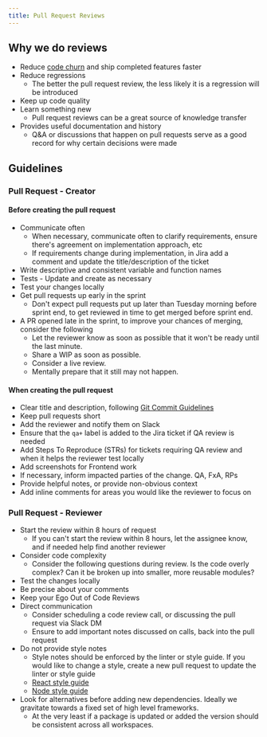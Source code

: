 ```yaml
---
title: Pull Request Reviews
---
```


## Why we do reviews

- Reduce [code churn](https://www.pluralsight.com/blog/tutorials/code-churn "Code that is rewritten or deleted shortly after being written") and ship completed features faster
- Reduce regressions
  - The better the pull request review, the less likely it is a regression
    will be introduced
- Keep up code quality
- Learn something new
  - Pull request reviews can be a great source of knowledge transfer
- Provides useful documentation and history
  - Q&A or discussions that happen on pull requests serve as a good record
    for why certain decisions were made

## Guidelines

### Pull Request - Creator

#### Before creating the pull request

- Communicate often
  - When necessary, communicate often to clarify requirements,
    ensure there's agreement on implementation approach, etc
  - If requirements change during implementation, in Jira add a
    comment and update the title/description of the ticket
- Write descriptive and consistent variable and function names
- Tests - Update and create as necessary
- Test your changes locally
- Get pull requests up early in the sprint
  - Don't expect pull requests put up later than Tuesday morning before
    sprint end, to get reviewed in time to get merged before sprint end.
- A PR opened late in the sprint, to improve your chances of merging, consider the following
  - Let the reviewer know as soon as possible that it won't be ready until the last minute.
  - Share a WIP as soon as possible.
  - Consider a live review.
  - Mentally prepare that it still may not happen.

#### When creating the pull request

- Clear title and description, following [Git Commit Guidelines](https://github.com/mozilla/fxa/blob/main/CONTRIBUTING.md#git-commit-guidelines)
- Keep pull requests short
- Add the reviewer and notify them on Slack
- Ensure that the `qa+` label is added to the Jira ticket if QA review is needed
- Add Steps To Reproduce (STRs) for tickets requiring QA review and when it helps the reviewer test locally
- Add screenshots for Frontend work
- If necessary, inform impacted parties of the change. QA, FxA, RPs
- Provide helpful notes, or provide non-obvious context
- Add inline comments for areas you would like the reviewer to focus on

### Pull Request - Reviewer

- Start the review within 8 hours of request
  - If you can't start the review within 8 hours, let the assignee know, and if needed
    help find another reviewer
- Consider code complexity
  - Consider the following questions during review. Is the code overly complex? Can
    it be broken up into smaller, more reusable modules?
- Test the changes locally
- Be precise about your comments
- Keep your Ego Out of Code Reviews
- Direct communication
  - Consider scheduling a code review call, or discussing the pull request via Slack DM
  - Ensure to add important notes discussed on calls, back into the pull request
- Do not provide style notes
  - Style notes should be enforced by the linter or style guide. If you would like to
    change a style, create a new pull request to update the linter or style guide
  - [React style guide](/ecosystem-platform/reference/style-guides/react-style-guide)
  - [Node style guide](/ecosystem-platform/reference/style-guides/node-style-guide)
- Look for alternatives before adding new dependencies.  Ideally we gravitate towards a fixed set of high level frameworks.
  - At the very least if a package is updated or added the version should be consistent across all workspaces.
